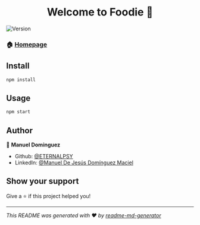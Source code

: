 <h1 align="center">Welcome to Foodie 👋</h1>
<p>
  <img alt="Version" src="https://img.shields.io/badge/version-1.0.0-blue.svg?cacheSeconds=2592000" />
</p>

### 🏠 [Homepage]( )

## Install

```sh
npm install
```

## Usage

```sh
npm start
```

## Author

👤 **Manuel Dominguez**

* Github: [@ETERNALPSY](https://github.com/ETERNALPSY)
* LinkedIn: [@Manuel De Jesús Domínguez Maciel](https://www.linkedin.com/in/mj-dm/)

## Show your support

Give a ⭐️ if this project helped you!

***
_This README was generated with ❤️ by [readme-md-generator](https://github.com/kefranabg/readme-md-generator)_